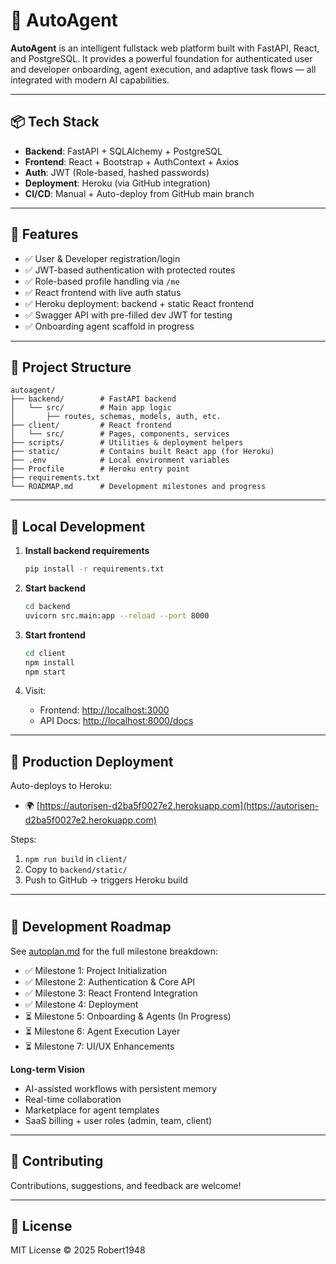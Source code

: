 # 🚀 AutoAgent

**AutoAgent** is an intelligent fullstack web platform built with FastAPI, React, and PostgreSQL. It provides a powerful foundation for authenticated user and developer onboarding, agent execution, and adaptive task flows — all integrated with modern AI capabilities.

---

## 📦 Tech Stack

- **Backend**: FastAPI + SQLAlchemy + PostgreSQL
- **Frontend**: React + Bootstrap + AuthContext + Axios
- **Auth**: JWT (Role-based, hashed passwords)
- **Deployment**: Heroku (via GitHub integration)
- **CI/CD**: Manual + Auto-deploy from GitHub main branch

---

## 📌 Features

- ✅ User & Developer registration/login
- ✅ JWT-based authentication with protected routes
- ✅ Role-based profile handling via `/me`
- ✅ React frontend with live auth status
- ✅ Heroku deployment: backend + static React frontend
- ✅ Swagger API with pre-filled dev JWT for testing
- ✅ Onboarding agent scaffold in progress

---

## 📁 Project Structure

```
autoagent/
├── backend/        # FastAPI backend
│   └── src/        # Main app logic
│       ├── routes, schemas, models, auth, etc.
├── client/         # React frontend
│   └── src/        # Pages, components, services
├── scripts/        # Utilities & deployment helpers
├── static/         # Contains built React app (for Heroku)
├── .env            # Local environment variables
├── Procfile        # Heroku entry point
├── requirements.txt
└── ROADMAP.md      # Development milestones and progress
```

---

## 🧪 Local Development

1. **Install backend requirements**

   ```bash
   pip install -r requirements.txt
   ```

2. **Start backend**

   ```bash
   cd backend
   uvicorn src.main:app --reload --port 8000
   ```

3. **Start frontend**

   ```bash
   cd client
   npm install
   npm start
   ```

4. Visit:
   - Frontend: [http://localhost:3000](http://localhost:3000)
   - API Docs: [http://localhost:8000/docs](http://localhost:8000/docs)

---

## 🚀 Production Deployment

Auto-deploys to Heroku:

- 🌍 [https://autorisen-d2ba5f0027e2.herokuapp.com](https://autorisen-d2ba5f0027e2.herokuapp.com)

Steps:

1. `npm run build` in `client/`
2. Copy to `backend/static/`
3. Push to GitHub → triggers Heroku build

---

#

## 📅 Development Roadmap

See [autoplan.md](./autoplan.md) for the full milestone breakdown:

- ✅ Milestone 1: Project Initialization
- ✅ Milestone 2: Authentication & Core API
- ✅ Milestone 3: React Frontend Integration
- ✅ Milestone 4: Deployment
- ⏳ Milestone 5: Onboarding & Agents (In Progress)
- ⏳ Milestone 6: Agent Execution Layer
- ⏳ Milestone 7: UI/UX Enhancements

**Long-term Vision**

- AI-assisted workflows with persistent memory
- Real-time collaboration
- Marketplace for agent templates
- SaaS billing + user roles (admin, team, client)

---

## 🤝 Contributing

Contributions, suggestions, and feedback are welcome!

---

## 📜 License

MIT License © 2025 Robert1948
